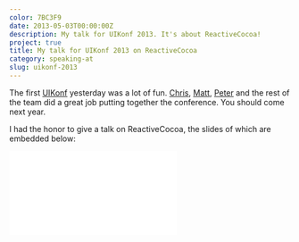 ```yaml
---
color: 7BC3F9
date: 2013-05-03T00:00:00Z
description: My talk for UIKonf 2013. It's about ReactiveCocoa!
project: true
title: My talk for UIKonf 2013 on ReactiveCocoa
category: speaking-at
slug: uikonf-2013
---
```


The first [UIKonf] yesterday was a lot of fun. [Chris], [Matt], [Peter] and the
rest of the team did a great job putting together the conference. You should
come next year.

I had the honor to give a talk on ReactiveCocoa, the slides of which are
embedded below:

<div class="embed rich speakerdeck">
    <style type="text/css" scoped>
        .embed:after {
            padding-top: 83.94366197183099% !important;
        }
    </style>
    <iframe class="embedly-embed" src="//cdn.embedly.com/widgets/media.html?src=https%3A%2F%2Fspeakerdeck.com%2Fplayer%2F96d9d3c095400130010e5225ae2bc12a&amp;url=https%3A%2F%2Fspeakerdeck.com%2Frobb%2Freactivecocoa&amp;image=https%3A%2F%2Fspeakerd.s3.amazonaws.com%2Fpresentations%2F96d9d3c095400130010e5225ae2bc12a%2Fslide_0.jpg&amp;key=01b95e9d4bd648fbb64752457c12935d&amp;type=text%2Fhtml&amp;schema=speakerdeck" scrolling="no" frameborder="0" allowfullscreen></iframe>
</div>

[uikonf]: http://uikonf.com
[chris]: http://eidhof.nl/
[matt]: http://werkstatt.io/
[peter]: http://www.thewavingcat.com/
